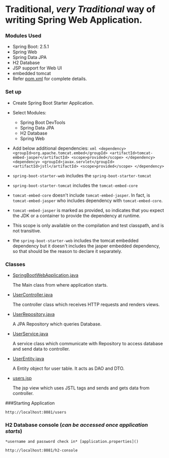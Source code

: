 # Traditional, *very Traditional* way of writing Spring Web Application.

### Modules Used
* Spring Boot: 2.5.1
* Spring Web
* Spring Data JPA
* H2 Database
* JSP support for Web UI
* embedded tomcat
* Refer [pom.xml]() for complete details.

### Set up
* Create Spring Boot Starter Application.
* Select Modules:
	* Spring Boot DevTools
	* Spring Data JPA
	* H2 Database
	* Spring Web
* Add below additional dependencies:
		```xml
		<dependency>
			<groupId>org.apache.tomcat.embed</groupId>
			<artifactId>tomcat-embed-jasper</artifactId>
			<scope>provided</scope>
		</dependency>
		<dependency>
			<groupId>javax.servlet</groupId>
			<artifactId>jstl</artifactId>
			<scope>provided</scope>
		</dependency>
		```

* `spring-boot-starter-web` includes the `spring-boot-starter-tomcat`

* `spring-boot-starter-tomcat` includes the `tomcat-embed-core`

* `tomcat-embed-core` doesn't include `tomcat-embed-jasper`. In fact, is `tomcat-embed-jasper` who includes dependency with `tomcat-embed-core`.

* `tomcat-embed-jasper` is marked as provided, so indicates that you expect the JDK or a container to provide the dependency at runtime. 

* This scope is only available on the compilation and test classpath, and is not transitive.

* the `spring-boot-starter-web` includes the tomcat embedded dependency but it doesn't includes the jasper embedded dependency, so that should be the reason to declare it separately.

### Classes
* [SpringBootWebApplication.java]()

	The Main class from where application starts.

* [UserController.java]()

	The controller class which receives HTTP requests and renders views.

* [UserRepository.java]()

	A JPA Repository which queries Database.

* [UserService.java]()

	A service class which communicate with Repository to access database and send data to controller.

* [UserEntity.java]()

	A Entity object for user table. It acts as DAO and DTO.

* [users.jsp]()

	The jsp view which uses JSTL tags and sends and gets data from controller.
	
###Starting Application

	http://localhost:8081/users

### H2 Database console (*can be accessed once application starts*)
	*username and password check in* [application.properties]()

	http://localhost:8081/h2-console
	